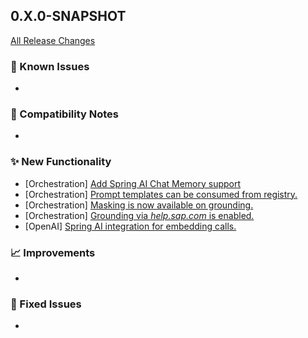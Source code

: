 ## 0.X.0-SNAPSHOT

[All Release Changes](https://github.com/SAP/ai-sdk-java/releases/)

### 🚧 Known Issues

-

### 🔧 Compatibility Notes

-

### ✨ New Functionality

- [Orchestration] [Add Spring AI Chat Memory support](https://literate-bassoon-jn3vmzp.pages.github.io/docs/java/guides/spring-ai-integration#chat-memory)
- [Orchestration] [Prompt templates can be consumed from registry.](https://literate-bassoon-jn3vmzp.pages.github.io/docs/java/guides/orchestration-chat-completion#chat-completion-with-templates)
- [Orchestration] [Masking is now available on grounding.](https://literate-bassoon-jn3vmzp.pages.github.io/docs/java/guides/orchestration-chat-completion#mask-grounding)
- [Orchestration] [Grounding via *help.sap.com* is enabled.](https://literate-bassoon-jn3vmzp.pages.github.io/docs/java/guides/orchestration-chat-completion#grounding)
- [OpenAI] [Spring AI integration for embedding calls.](https://literate-bassoon-jn3vmzp.pages.github.io/docs/java/guides/spring-ai-integration#embedding)

### 📈 Improvements

-

### 🐛 Fixed Issues

- 
